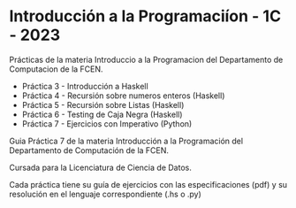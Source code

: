 # Introducción a la Programaciíon - 1C - 2023
Prácticas de la materia Introduccio a la Programacion del Departamento de Computacion de la FCEN.



- Práctica 3 - Introducción a Haskell
- Práctica 4 - Recursión sobre numeros enteros (Haskell)
- Práctica 5 - Recursión sobre Listas (Haskell)
- Práctica 6 - Testing de Caja Negra (Haskell)
- Práctica 7 - Ejercicios con Imperativo (Python) 

Guia Práctica 7 de la materia Introducción a la Programación del Departamento de Computación de la FCEN.

Cursada para la Licenciatura de Ciencia de Datos.

Cada práctica tiene su guía de ejercicios con las especificaciones (pdf) y su resolución en el lenguaje correspondiente (.hs o .py) 
